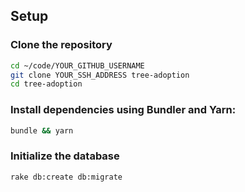 ## Setup

### Clone the repository

```sh
cd ~/code/YOUR_GITHUB_USERNAME
git clone YOUR_SSH_ADDRESS tree-adoption
cd tree-adoption

```

### Install dependencies using Bundler and Yarn:

```sh
bundle && yarn
```

### Initialize the database

```sh
rake db:create db:migrate
```
